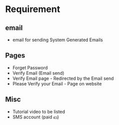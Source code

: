 # Requirement

## email

- email for sending System Generated Emails

## Pages

- Forget Password
- Verify Email (Email send)
- Verify Email page - Redirected by the Email send
- Please Verify your Email - Page on website

## Misc

- Tutorial video to be listed
- SMS account (paid 💵)
